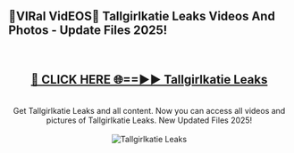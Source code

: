 <h2>🔴VIRal VidEOS🔴 Tallgirlkatie Leaks Videos And Photos - Update Files 2025!</h2>
<br>
<div align="center">
<h2><a href="https://virallinks.top/odZfE0" rel="nofollow">🔴 CLICK HERE 🌐==►► Tallgirlkatie Leaks</a></h2>
<br>
Get Tallgirlkatie Leaks and all content. Now you can access all videos and pictures of Tallgirlkatie Leaks. New Updated Files 2025!
<br>
<br>
<a href="https://virallinks.top/odZfE0" rel="nofollow" data-target="animated-image.originalLink"><img src="https://i.imgur.com/dJHk4Zq.gif)" alt="Tallgirlkatie Leaks" style="max-width: 100%; display: inline-block;" data-target="animated-image.originalImage"></a>
</div>
<br>
